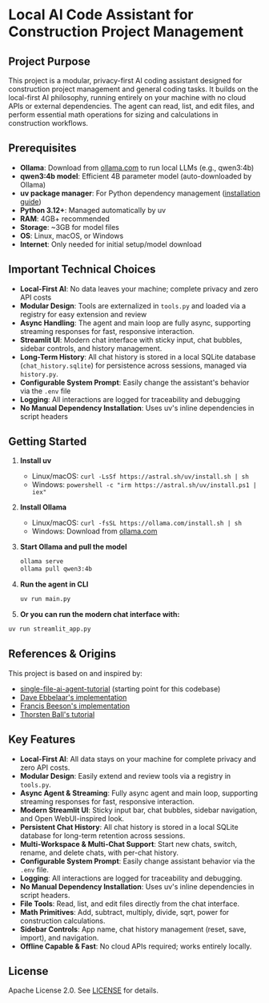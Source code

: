 
# Local AI Code Assistant for Construction Project Management

## Project Purpose
This project is a modular, privacy-first AI coding assistant designed for construction project management and general coding tasks. It builds on the local-first AI philosophy, running entirely on your machine with no cloud APIs or external dependencies. The agent can read, list, and edit files, and perform essential math operations for sizing and calculations in construction workflows.

## Prerequisites
- **Ollama**: Download from [ollama.com](https://ollama.com) to run local LLMs (e.g., qwen3:4b)
- **qwen3:4b model**: Efficient 4B parameter model (auto-downloaded by Ollama)
- **uv package manager**: For Python dependency management ([installation guide](https://docs.astral.sh/uv/getting-started/installation/))
- **Python 3.12+**: Managed automatically by uv
- **RAM**: 4GB+ recommended
- **Storage**: ~3GB for model files
- **OS**: Linux, macOS, or Windows
- **Internet**: Only needed for initial setup/model download

## Important Technical Choices
- **Local-First AI**: No data leaves your machine; complete privacy and zero API costs
- **Modular Design**: Tools are externalized in `tools.py` and loaded via a registry for easy extension and review
- **Async Handling**: The agent and main loop are fully async, supporting streaming responses for fast, responsive interaction.
- **Streamlit UI**: Modern chat interface with sticky input, chat bubbles, sidebar controls, and history management.
- **Long-Term History**: All chat history is stored in a local SQLite database (`chat_history.sqlite`) for persistence across sessions, managed via `history.py`.
- **Configurable System Prompt**: Easily change the assistant's behavior via the `.env` file
- **Logging**: All interactions are logged for traceability and debugging
- **No Manual Dependency Installation**: Uses uv's inline dependencies in script headers

## Getting Started
1. **Install uv**
   - Linux/macOS: `curl -LsSf https://astral.sh/uv/install.sh | sh`
   - Windows: `powershell -c "irm https://astral.sh/uv/install.ps1 | iex"`
2. **Install Ollama**
   - Linux/macOS: `curl -fsSL https://ollama.com/install.sh | sh`
   - Windows: Download from [ollama.com](https://ollama.com/download)
3. **Start Ollama and pull the model**
   ```bash
   ollama serve
   ollama pull qwen3:4b
   ```
4. **Run the agent in CLI**
   ```bash
   uv run main.py
   ```

5. **Or you can run the modern chat interface with:**
```bash
uv run streamlit_app.py
```


## References & Origins
This project is based on and inspired by:
- [single-file-ai-agent-tutorial](https://github.com/dstroe2000/single-file-ai-agent-tutorial) (starting point for this codebase)
- [Dave Ebbelaar's implementation](https://github.com/daveebbelaar/single-file-ai-agent-tutorial)
- [Francis Beeson's implementation](https://github.com/leobeeson/single-file-ai-agent-tutorial)
- [Thorsten Ball's tutorial](https://ampcode.com/how-to-build-an-agent)


## Key Features

- **Local-First AI**: All data stays on your machine for complete privacy and zero API costs.
- **Modular Design**: Easily extend and review tools via a registry in `tools.py`.
- **Async Agent & Streaming**: Fully async agent and main loop, supporting streaming responses for fast, responsive interaction.
- **Modern Streamlit UI**: Sticky input bar, chat bubbles, sidebar navigation, and Open WebUI-inspired look.
- **Persistent Chat History**: All chat history is stored in a local SQLite database for long-term retention across sessions.
- **Multi-Workspace & Multi-Chat Support**: Start new chats, switch, rename, and delete chats, with per-chat history.
- **Configurable System Prompt**: Easily change assistant behavior via the `.env` file.
- **Logging**: All interactions are logged for traceability and debugging.
- **No Manual Dependency Installation**: Uses uv's inline dependencies in script headers.
- **File Tools**: Read, list, and edit files directly from the chat interface.
- **Math Primitives**: Add, subtract, multiply, divide, sqrt, power for construction calculations.
- **Sidebar Controls**: App name, chat history management (reset, save, import), and navigation.
- **Offline Capable & Fast**: No cloud APIs required; works entirely locally.



## License
Apache License 2.0. See [LICENSE](LICENSE) for details.
